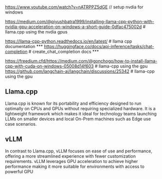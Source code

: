 https://www.youtube.com/watch?v=nATRPPZ5dGE   // setup nvdia for windows

https://medium.com/@piyushbatra1999/installing-llama-cpp-python-with-nvidia-gpu-acceleration-on-windows-a-short-guide-0dfac475002d           # llama.cpp using the nvdia gpus

https://llama-cpp-python.readthedocs.io/en/latest/                                                   # llama cpp documentation ***
https://huggingface.co/docs/api-inference/tasks/chat-completion                                       # create_chat_completion docs ***

https://freedium.cfd/https://medium.com/@gonchogo/how-to-install-llama-cpp-with-cuda-on-windows-05008d14f603   # llama-cpp using the gpu
https://github.com/langchain-ai/langchain/discussions/25342                                                    # llama-cpp using the gpu




## Llama.cpp
Llama.cpp is known for its portability and efficiency designed to run optimally on CPUs and GPUs without requiring specialized hardware. It is a lightweight framework which makes it ideal for technology teams launching LLMs on smaller devices and local On-Prem machines such as Edge use case scenarios.


## vLLM
In contrast to Llama.cpp, vLLM focuses on ease of use and performance, offering a more streamlined experience with fewer customization requirements. vLLM leverages GPU acceleration to achieve higher performance making it more suitable for environments with access to powerful GPU
